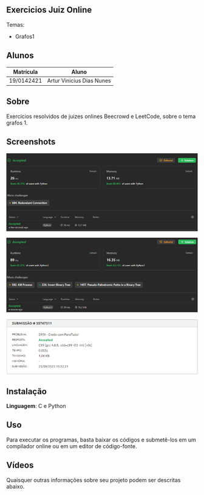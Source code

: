 ## Exercicios Juiz Online

Temas:
 - Grafos1

## Alunos
|Matrícula | Aluno |
| -- | -- |
| 19/0142421  |  Artur Vinicius Dias Nunes |

## Sobre 
Exercicios resolvidos de juizes onlines Beecrowd e LeetCode, sobre o tema grafos 1.

## Screenshots
![Conexao Redundante 2 - 685](685/685-Submited.png)

![Posicao Sapo apos T segundos - 1377](1377/1377-Submited.png)

![Credo para Tudo! - 2959](2959/2959-Submited.png)

## Instalação 
**Linguagem**: C e Python<br>

## Uso 
Para executar os programas, basta baixar os códigos e submetê-los em um compilador online ou em um editor de código-fonte.

## Vídeos
Quaisquer outras informações sobre seu projeto podem ser descritas abaixo.





